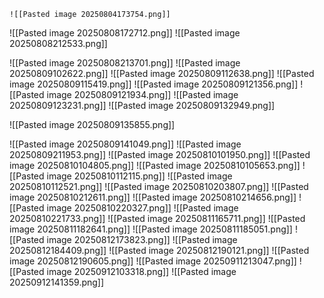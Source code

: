 	![[Pasted image 20250804173754.png]]
![[Pasted image 20250808172712.png]]
![[Pasted image 20250808212533.png]]

![[Pasted image 20250808213701.png]]
![[Pasted image 20250809102622.png]]
![[Pasted image 20250809112638.png]]
![[Pasted image 20250809115419.png]]
![[Pasted image 20250809121356.png]]
![[Pasted image 20250809121934.png]]
![[Pasted image 20250809123231.png]]
![[Pasted image 20250809132949.png]]

![[Pasted image 20250809135855.png]]

![[Pasted image 20250809141049.png]]
![[Pasted image 20250809211953.png]]
![[Pasted image 20250810101950.png]]
![[Pasted image 20250810104805.png]]
![[Pasted image 20250810105653.png]]
![[Pasted image 20250810112115.png]]
![[Pasted image 20250810112521.png]]
![[Pasted image 20250810203807.png]]
![[Pasted image 20250810212611.png]]
![[Pasted image 20250810214656.png]]
![[Pasted image 20250810220327.png]]
![[Pasted image 20250810221733.png]]
![[Pasted image 20250811165711.png]]
![[Pasted image 20250811182641.png]]
![[Pasted image 20250811185051.png]]
![[Pasted image 20250812173823.png]]
![[Pasted image 20250812184409.png]]
![[Pasted image 20250812190121.png]]
![[Pasted image 20250812190605.png]]
![[Pasted image 20250911213047.png]]
![[Pasted image 20250912103318.png]]
![[Pasted image 20250912141359.png]]
